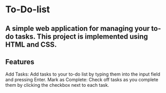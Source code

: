 # To-Do-list
## A simple web application for managing your to-do tasks. This project is implemented using HTML and CSS.

## Features
Add Tasks: Add tasks to your to-do list by typing them into the input field and pressing Enter.
Mark as Complete: Check off tasks as you complete them by clicking the checkbox next to each task.
